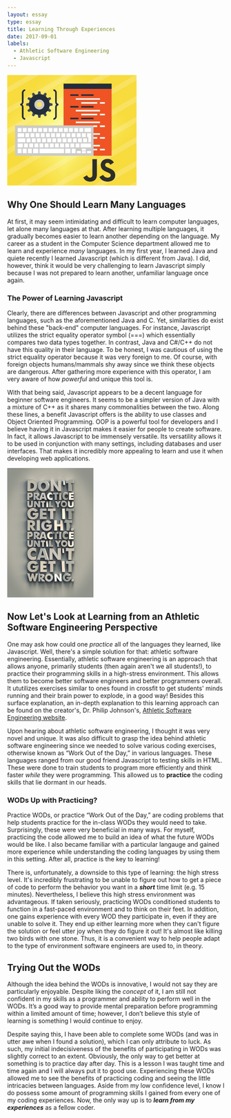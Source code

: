 ```yaml
---
layout: essay
type: essay
title: Learning Through Experiences
date: 2017-09-01
labels:
  - Athletic Software Engineering
  - Javascript
---
```


<img class="ui medium left floated rounded image" width="300" src="../images/javascript.png">

## Why One Should Learn Many Languages

At first, it may seem intimidating and difficult to learn computer languages, let alone many languages at that. After learning multiple languages, it gradually becomes easier to learn another depending on the language. My career as a student in the Computer Science department allowed me to learn and experience *many* languages. In my first year, I learned Java and quiete recently I learned Javascript (which is different from Java). I did, however, think it would be very challenging to learn Javascript simply because I was not prepared to learn another, unfamiliar language once again. 

### The Power of Learning Javascript

Clearly, there are differences between Javascript and other programming languages, such as the aforementioned Java and C. Yet, similarities do exist behind these "back-end" computer languages. For instance, Javascript utilizes the strict equality operator symbol (===) which essentially compares two data types together. In contrast, Java and C#/C++ do not have this quality in their language. To be honest, I was cautious of using the strict equality operator because it was very foreign to me. Of course, with foreign objects humans/mammals shy away since we think these objects are dangerous. After gathering more experience with this operator, I am very aware of how *powerful* and unique this tool is. 

With that being said, Javascript appears to be a decent language for beginner software engineers. It seems to be a simpler version of Java with a mixture of C++ as it shares many commonalities between the two. Along these lines, a benefit Javascript offers is the ability to use classes and Object Oriented Programming. OOP is a powerful tool for developers and I believe having it in Javascript makes it easier for people to create software. In fact, it allows Javascript to be immensely versatile. Its versatility allows it to be used in conjunction with many settings, including databases and user interfaces. That makes it incredibly more appealing to learn and use it when developing web applications.  

<img class="ui right floated rounded image" height="300" src="../images/practiceiseverything.jpg">

## Now Let's Look at Learning from an Athletic Software Engineering Perspective

One may ask how could one *practice* all of the languages they learned, like Javascript. Well, there's a simple solution for that: athletic software engineering. Essentially, athletic software engineering is an approach that allows anyone, primarily students (then again aren't we all students!), to practice their programming skills in a high-stress environment. This allows them to become better software engineers and better programmers overall. It ututilizes exercises similar to ones found in crossfit to get students' minds running and their brain power to explode, in a good way! Besides this surface explanation, an in-depth explanation to this learning approach can be found on the creator's, Dr. Philip Johnson's, [Athletic Software Engineering website](http://philipmjohnson.org/essays/ase-2017.html).

Upon hearing about athletic software engineering, I thought it was very novel and unique. It was also difficult to grasp the idea behind athletic software engineering since we needed to solve various coding exercises, otherwise known as “Work Out of the Day,” in various languages. These languages ranged from our good friend Javascript to testing skills in HTML. These were done to train students to program more efficiently and think faster *while* they were programming. This allowed us to **practice** the coding skills that lie dormant in our heads.  

### WODs Up with Practicing? 

Practice WODs, or practice “Work Out of the Day,” are coding problems that help students practice for the in-class WODs they would need to take. Surprisingly, these were very beneficial in many ways. For myself, practicing the code allowed me to build an idea of what the future WODs would be like. I also became familiar with a particular langauge and gained more experience while understanding the coding languages by using them in this setting. After all, practice is the key to learning!

There is, unfortunately, a downside to this type of learning: the high stress level. It's incredibly frustrating to be unable to figure out how to get a piece of code to perform the behavior you want in a **_short_** time limit (e.g. 15 minutes). Nevertheless, I believe this high stress environment was advantageous. If taken seriously, practicing WODs conditioned students to function in a fast-paced environment and to think on their feet. In addition, one gains experience with every WOD they participate in, even if they are unable to solve it. They end up either learning more when they can't figure the solution or feel utter joy when they do figure it out! It's almost like killing two birds with one stone. Thus, it is a convenient way to help people adapt to the type of environment software engineers are used to, in theory.   

## Trying Out the WODs

Although the idea behind the WODs is innovative, I would not say they are particularly enjoyable. Despite liking the *concept* of it, I am still not confident in my skills as a programmer and ability to perform well in the WODs. It’s a good way to provide mental preparation before programming within a limited amount of time; however, I don’t believe this style of learning is something I would continue to enjoy. 

Despite saying this, I have been able to complete some WODs (and was in utter awe when I found a solution), which I can only attribute to luck. As such, my initial indecisiveness of the benefits of participating in WODs was slightly correct to an extent. Obviously, the only way to get better at something is to practice day after day. This is a lesson I was taught time and time again and I will always put it to good use. Experiencing these WODs allowed me to see the benefits of practicing coding and seeing the little intricacies between languages. Aside from my low confidence level, I know I do possess some amount of programming skills I gained from every one of my coding experiences. Now, the only way up is to **_learn from my experiences_** as a fellow coder.  

